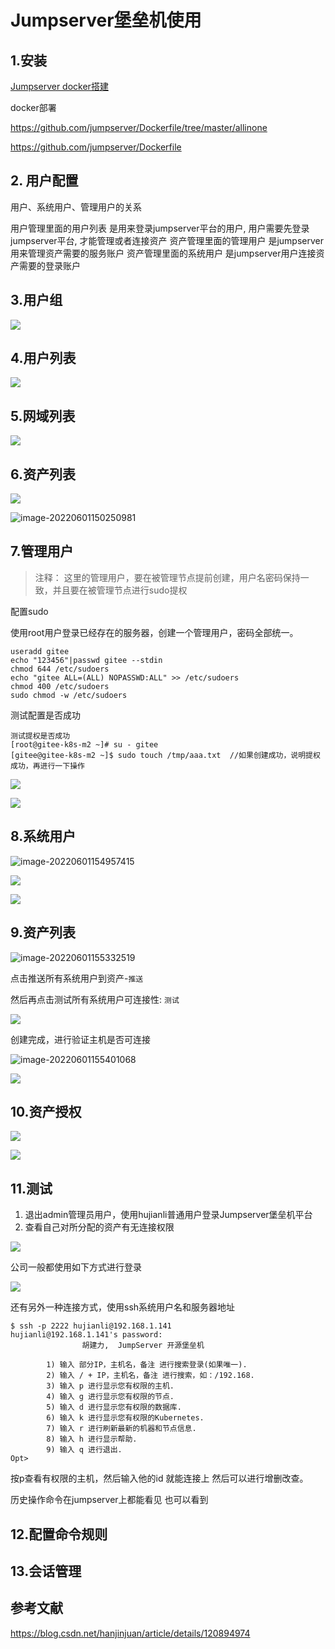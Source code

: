 # Jumpserver堡垒机使用



## 1.安装

[Jumpserver docker搭建](https://www.cnblogs.com/xiao987334176/p/12172811.html)

docker部署

https://github.com/jumpserver/Dockerfile/tree/master/allinone

https://github.com/jumpserver/Dockerfile



## 2. 用户配置

用户、系统用户、管理用户的关系

用户管理里面的用户列表 是用来登录jumpserver平台的用户, 用户需要先登录jumpserver平台, 才能管理或者连接资产
资产管理里面的管理用户 是jumpserver用来管理资产需要的服务账户
资产管理里面的系统用户 是jumpserver用户连接资产需要的登录账户



## 3.用户组

![](../../img/image-20220601144916533.png)



## 4.用户列表

![](../../img/image-20220601145058859.png)



## 5.网域列表

![](../../img/image-20220601145312779.png)



## 6.资产列表

![](../../img/image-20220601150234232.png)

![image-20220601150250981](../../img/image-20220601150250981.png)



## 7.管理用户

> 注释：
> 这里的管理用户，要在被管理节点提前创建，用户名密码保持一致，并且要在被管理节点进行sudo提权

配置sudo

使用root用户登录已经存在的服务器，创建一个管理用户，密码全部统一。

```
useradd gitee
echo "123456"|passwd gitee --stdin
chmod 644 /etc/sudoers
echo "gitee ALL=(ALL) NOPASSWD:ALL" >> /etc/sudoers
chmod 400 /etc/sudoers
sudo chmod -w /etc/sudoers
```

测试配置是否成功

```
测试提权是否成功
[root@gitee-k8s-m2 ~]# su - gitee
[gitee@gitee-k8s-m2 ~]$ sudo touch /tmp/aaa.txt  //如果创建成功，说明提权成功，再进行一下操作
```

![](../../img/image-20220601154802098.png)

![](../../img/image-20220601154845164.png)



## 8.系统用户

![image-20220601154957415](../../img/image-20220601154957415.png)

![](../../img/image-20220601155051449.png)

![](../../img/image-20220601155115629.png)





## 9.资产列表



![image-20220601155332519](../../img/image-20220601155332519.png)

点击推送所有系统用户到资产-`推送`

然后再点击测试所有系统用户可连接性: `测试`

![](../../img/image-20220601164607698.png)

创建完成，进行验证主机是否可连接

![image-20220601155401068](../../img/image-20220601155401068.png)

![](../../img/image-20220601155447636.png)



## 10.资产授权

![](../../img/image-20220601155535252.png)

![](../../img/image-20220601155610881.png)



## 11.测试

1. 退出admin管理员用户，使用hujianli普通用户登录Jumpserver堡垒机平台 
2. 查看自己对所分配的资产有无连接权限

![](../../img/image-20220601155744495.png)

公司一般都使用如下方式进行登录

![](../../img/image-20220601171333496.png)



还有另外一种连接方式，使用ssh系统用户名和服务器地址

```
$ ssh -p 2222 hujianli@192.168.1.141
hujianli@192.168.1.141's password:
                胡建力,  JumpServer 开源堡垒机

        1) 输入 部分IP，主机名，备注 进行搜索登录(如果唯一).
        2) 输入 / + IP，主机名，备注 进行搜索，如：/192.168.
        3) 输入 p 进行显示您有权限的主机.
        4) 输入 g 进行显示您有权限的节点.
        5) 输入 d 进行显示您有权限的数据库.
        6) 输入 k 进行显示您有权限的Kubernetes.
        7) 输入 r 进行刷新最新的机器和节点信息.
        8) 输入 h 进行显示帮助.
        9) 输入 q 进行退出.
Opt>
```

按p查看有权限的主机，然后输入他的id 就能连接上 然后可以进行增删改查。

历史操作命令在jumpserver上都能看见 也可以看到



## 12.配置命令规则





## 13.会话管理





## 参考文献

https://blog.csdn.net/hanjinjuan/article/details/120894974

